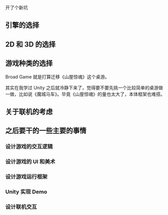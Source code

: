 开了个新坑



## 引擎的选择



## 2D 和 3D 的选择



## 游戏种类的选择

Broad Game 就是打算迁移《山屋惊魂》这个桌游。

其实在我学过 Unity 之后就冷静下来了，觉得要不要先挑一个比较简单的桌游做一做，比如说《魔城马车》。毕竟《山屋惊魂》的量也太大了，本体框架也难搭。



## 关于联机的考虑



## 之后要干的一些主要的事情

### 设计游戏的交互逻辑

### 设计游戏的 UI 和美术

### 设计游戏运行框架

### Unity 实现 Demo

### 设计联机交互

